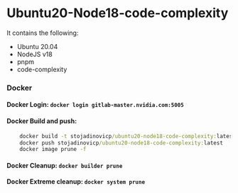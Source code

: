 # Ubuntu20-Node18-code-complexity

It contains the following:

- Ubuntu 20.04
- NodeJS v18
- pnpm
- code-complexity

### Docker

#### Docker Login: ```docker login gitlab-master.nvidia.com:5005```

#### Docker Build and push:
```cmd
    docker build -t stojadinovicp/ubuntu20-node18-code-complexity:latest .
    docker push stojadinovicp/ubuntu20-node18-code-complexity:latest
    docker image prune -f
```

#### Docker Cleanup: ```docker builder prune```
#### Docker Extreme cleanup: ```docker system prune```
